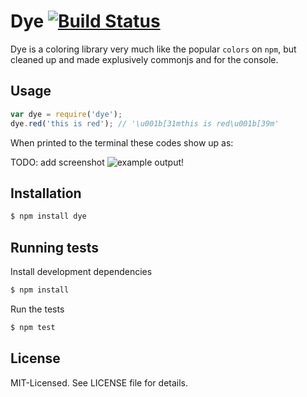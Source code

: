 # Dye [![Build Status](https://secure.travis-ci.org/clux/logule.png)](http://travis-ci.org/clux/dye)

Dye is a coloring library very much like the popular `colors` on `npm`, but cleaned up and made explusively commonjs and for the console.


## Usage

```js
var dye = require('dye');
dye.red('this is red'); // '\u001b[31mthis is red\u001b[39m'
```

When printed to the terminal these codes show up as:

TODO: add screenshot
![example output!](https://github.com/clux/dye/raw/master/imgs/output.png)

## Installation

```bash
$ npm install dye
```

## Running tests
Install development dependencies

```bash
$ npm install
```

Run the tests

```bash
$ npm test
```

## License
MIT-Licensed. See LICENSE file for details.
